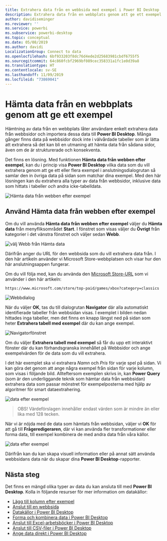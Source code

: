 ```yaml
---
title: Extrahera data från en webbsida med exempel i Power BI Desktop
description: Extrahera data från en webbplats genom att ge ett exempel på vad du vill hämta
author: davidiseminger
ms.reviewer: ''
ms.service: powerbi
ms.subservice: powerbi-desktop
ms.topic: conceptual
ms.date: 05/08/2019
ms.author: davidi
LocalizationGroup: Connect to data
ms.openlocfilehash: 6bf933203f8dc76d4ede2d25683981cbdf6755f5
ms.sourcegitcommit: 64c860fcbf2969bf089cec358331a1fc1e0d39a8
ms.translationtype: HT
ms.contentlocale: sv-SE
ms.lasthandoff: 11/09/2019
ms.locfileid: "73869041"
---
```

# <a name="get-data-from-a-web-page-by-providing-an-example"></a>Hämta data från en webbplats genom att ge ett exempel

Hämtning av data från en webbplats låter användare enkelt extrahera data från webbsidor och importera dessa data till **Power BI Desktop**. Många gånger finns data på webbsidor dock inte i välvårdade tabeller som är lätta att extrahera så det kan bli en utmaning att hämta data från sådana sidor, även om de är strukturerade och konsekventa. 

Det finns en lösning. Med funktionen **Hämta data från webben efter exempel**, kan du i princip visa **Power BI Desktop** vilka data som du vill extrahera genom att ge ett eller flera exempel i anslutningsdialogrutan så samlar den in övriga data på sidan som matchar dina exempel. Med den här lösningen kan du extrahera alla typer av data från webbsidor, inklusive data som hittats i tabeller *och* andra icke-tabelldata. 

![Hämta data från webben efter exempel](media/desktop-connect-to-web-by-example/web-by-example_01.png)



## <a name="using-get-data-from-web-by-example"></a>Använd Hämta data från webben efter exempel

Om du vill använda **Hämta data från webben efter exempel** väljer du **Hämta data** från menyfliksområdet **Start**. I fönstret som visas väljer du **Övrigt** från kategorier i det vänstra fönstret och väljer sedan **Webb**.

![välj Webb från Hämta data](media/desktop-connect-to-web-by-example/web-by-example_03.png)

Därifrån anger du URL för den webbsida som du vill extrahera data från. I den här artikeln använder vi Microsoft Store-webbplatsen och visar hur den här anslutningsappen fungerar. 

Om du vill följa med, kan du använda den [Microsoft Store-URL](https://www.microsoft.com/store/top-paid/games/xbox?category=classics) som vi använder i den här artikeln:

    https://www.microsoft.com/store/top-paid/games/xbox?category=classics

![Webbdialog](media/desktop-connect-to-web-by-example/web-by-example_04.png)

När du väljer **OK**, tas du till dialogrutan **Navigator** där alla automatiskt identifierade tabeller från webbsidan visas. I exemplet i bilden nedan hittades inga tabeller, men det finns en knapp längst ned på sidan som heter **Extrahera tabell med exempel** där du kan ange exempel.


![Navigatorfönstret](media/desktop-connect-to-web-by-example/web-by-example_05.png)

Om du väljer **Extrahera tabell med exempel** så får du upp ett interaktivt fönster där du kan förhandsgranska innehållet på Webbsidor och ange exempelvärden för de data som du vill extrahera. 

I det här exemplet ska vi extrahera *Namn* och *Pris* för varje spel på sidan. Vi kan göra det genom att ange några exempel från sidan för varje kolumn, som visas i följande bild. Allteftersom exemplen skrivs in, kan **Power Query** (som är den underliggande teknik som hämtar data från webbsidan) extrahera data som passar mönstret för exempelposterna med hjälp av algoritmer för smart dataextrahering.

![data efter exempel](media/desktop-connect-to-web-by-example/web-by-example_06.png)

> OBS! Värdeförslagen innehåller endast värden som är mindre än eller lika med 128 tecken.

När vi är nöjda med de data som hämtats från webbsidan, väljer vi **OK** för att gå till **Frågeredigeraren**, där vi kan använda fler transformationer eller forma data, till exempel kombinera de med andra data från våra källor.

![data efter exempel](media/desktop-connect-to-web-by-example/web-by-example_07.png)

Därifrån kan du kan skapa visuell information eller på annat sätt använda webbsidans data när du skapar dina **Power BI Desktop**-rapporter.


## <a name="next-steps"></a>Nästa steg
Det finns en mängd olika typer av data du kan ansluta till med **Power BI Desktop**. Kolla in följande resurser för mer information om datakällor:

* [Lägg till kolumn efter exempel](desktop-add-column-from-example.md)
* [Anslut till en webbsida](desktop-connect-to-web.md)
* [Datakällor i Power BI Desktop](desktop-data-sources.md)
* [Forma och kombinera data i Power BI Desktop](desktop-shape-and-combine-data.md)
* [Anslut till Excel-arbetsböcker i Power BI Desktop](desktop-connect-excel.md)   
* [Anslut till CSV-filer i Power BI Desktop](desktop-connect-csv.md)   
* [Ange data direkt i Power BI Desktop](desktop-enter-data-directly-into-desktop.md)   

